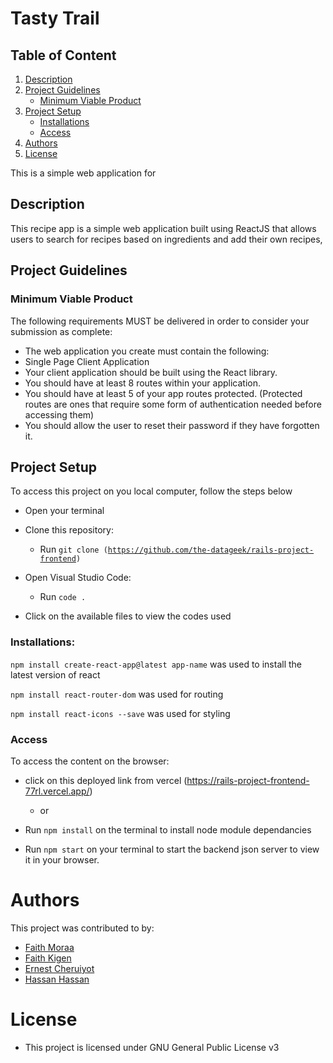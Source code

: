 
# Tasty Trail

## Table of Content
1. [Description](#description)
2. [Project Guidelines](#project-guidelines)
    - [Minimum Viable Product](#minimum-viable-product)
3. [Project Setup](#project-setup)
    - [Installations](#installations)
    - [Access](#access)
4. [Authors](#authors)
5. [License](#license)
 

This is a simple web application for 

## Description
This recipe app is a simple web application built using ReactJS that allows users to search for recipes based on ingredients and add their own recipes,


## Project Guidelines

### Minimum Viable Product

The following requirements MUST be delivered in order to consider your submission as complete:

- The web application you create must contain the following:
- Single Page Client Application
- Your client application should be built using the React library.
- You should have at least 8 routes within your application.
- You should have at least 5 of your app routes protected. (Protected routes are ones that require some form of authentication needed before accessing them)
- You should allow the user to reset their password if they have forgotten it.


## Project Setup

To access this project on you local computer, follow the steps below

* Open your terminal

* Clone this repository: 
    - Run <code>git clone (https://github.com/the-datageek/rails-project-frontend)</code>

* Open Visual Studio Code:
    - Run <code>code .</code>

* Click on the available files to view the codes used


### Installations:

<code>npm install create-react-app@latest app-name</code> was used to install the latest version of react

<code>npm install react-router-dom</code> was used for routing

<code>npm install react-icons --save</code> was used for styling


### Access

To access the content on the browser:

* click on this deployed link from vercel (https://rails-project-frontend-77rl.vercel.app/)

  * or

* Run <code>npm install</code> on the terminal to install node module dependancies

* Run <code>npm start</code> on your terminal to start the backend json server to view it in your browser.




# Authors

This project was contributed to by: 
* [Faith Moraa](https://github.com/the-datageek)
* [Faith Kigen](https://github.com/faithkigen)
* [Ernest Cheruiyot](https://github.com/Ern-est)
* [Hassan Hassan](https://github.com/hassanabdinasir4)

# License

* This project is licensed under GNU General Public License v3

